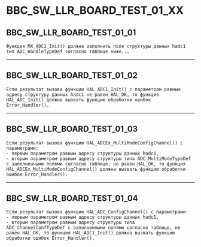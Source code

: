 # BBC_SW_LLR_BOARD_TEST_01_XX

## BBC_SW_LLR_BOARD_TEST_01_01

```text
Функция MX_ADC1_Init() должна заполнить поля структуры данных hadc1 тип ADC_HandleTypeDef согласно таблице ниже...
```

---

## BBC_SW_LLR_BOARD_TEST_01_02

```text
Если результат вызова функции HAL_ADC1_Init() с параметром равным адресу структуру данных hadc1 не равен HAL_OK, то функция HAL_ADC_Init() должна вызвать функцию обработки ошибок Error_Handler().
```

---

## BBC_SW_LLR_BOARD_TEST_01_03

```text
Если результат вызова функции HAL_ADCEx_MultiModeConfigChannel() с параметрами:
- первым параметром равным адресу структуры данных hadc1,
- вторым параметром равным адресу структуры типа ADC_MultiModeTypeDef с заполненными полями согласно таблице, не равен HAL_OK, то функция HAL_ADCEx_MultiModeConfigChannel() должна вызвать функцию обработки ошибок Error_Handler().
```

---

## BBC_SW_LLR_BOARD_TEST_01_04

```text
Если результат вызова функции HAL_ADC_ConfigChannel() с параметрами:
- первым параметром равным адресу структуры данных hadc1,
- вторым параметром равным адресу структуры типа ADC_ChannelConfTypeDef с заполненными полями согласно таблице, не равен HAL_OK, то функция HAL_ADC1_Init() должна вызвать функцию обработки ошибок Error_Handler().
```
